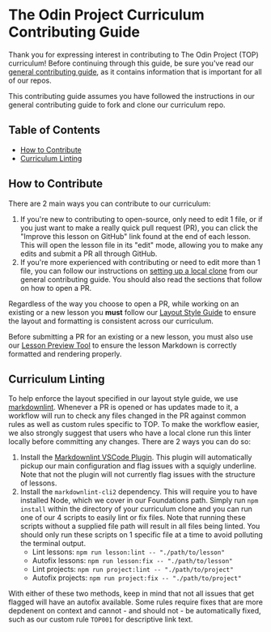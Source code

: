 # The Odin Project Curriculum Contributing Guide

Thank you for expressing interest in contributing to The Odin Project (TOP) curriculum! Before continuing through this guide, be sure you've read our [general contributing guide](https://github.com/TheOdinProject/.github/blob/ac0adb6bd151dca53798776783c5604d31e3389e/CONTRIBUTING.md), as it contains information that is important for all of our repos.

This contributing guide assumes you have followed the instructions in our general contributing guide to fork and clone our curriculum repo.

## Table of Contents
- [How to Contribute](#how-to-contribute)
- [Curriculum Linting](#curriculum-linting)

## How to Contribute

There are 2 main ways you can contribute to our curriculum:

1. If you're new to contributing to open-source, only need to edit 1 file, or if you just want to make a really quick pull request (PR), you can click the "Improve this lesson on GitHub" link found at the end of each lesson. This will open the lesson file in its "edit" mode, allowing you to make any edits and submit a PR all through GitHub.
2. If you're more experienced with contributing or need to edit more than 1 file, you can follow our instructions on [setting up a local clone](https://github.com/TheOdinProject/.github/blob/ac0adb6bd151dca53798776783c5604d31e3389e/CONTRIBUTING.md#setting-up-your-local-clone) from our general contributing guide. You should also read the sections that follow on how to open a PR.

Regardless of the way you choose to open a PR, while working on an existing or a new lesson you **must** follow our [Layout Style Guide](https://github.com/TheOdinProject/curriculum/blob/main/LAYOUT_STYLE_GUIDE.md) to ensure the layout and formatting is consistent across our curriculum.

Before submitting a PR for an existing or a new lesson, you must also use our [Lesson Preview Tool](https://www.theodinproject.com/lessons/preview) to ensure the lesson Markdown is correctly formatted and rendering properly.

## Curriculum Linting

To help enforce the layout specified in our layout style guide, we use [markdownlint](https://github.com/DavidAnson/markdownlint). Whenever a PR is opened or has updates made to it, a workflow will run to check any files changed in the PR against common rules as well as custom rules specific to TOP. To make the workflow easier, we also strongly suggest that users who have a local clone run this linter locally before committing any changes. There are 2 ways you can do so:

1. Install the [Markdownlint VSCode Plugin](https://marketplace.visualstudio.com/items?itemName=DavidAnson.vscode-markdownlint). This plugin will automatically pickup our main configuration and flag issues with a squigly underline. Note that not the plugin will not currently flag issues with the structure of lessons.
1. Install the `markdownlint-cli2` dependency. This will require you to have installed Node, which we cover in our Foundations path. Simply run `npm install` within the directory of your curriculum clone and you can run one of our 4 scripts to easily lint or fix files. Note that running these scripts without a supplied file path will result in all files being linted. You should only run these scripts on 1 specific file at a time to avoid polluting the terminal output.
    - Lint lessons: `npm run lesson:lint -- "./path/to/lesson"`
    - Autofix lessons: `npm run lesson:fix -- "./path/to/lesson"`
    - Lint projects: `npm run project:lint -- "./path/to/project"`
    - Autofix projects: `npm run project:fix -- "./path/to/project"`

With either of these two methods, keep in mind that not all issues that get flagged will have an autofix available. Some rules require fixes that are more depdenent on context and cannot - and should not - be automatically fixed, such as our custom rule `TOP001` for descriptive link text.
